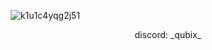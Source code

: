 ![k1u1c4yqg2j51](https://github.com/qubiX00/qubiX00/assets/115372907/055bc1ef-45e3-41fb-8055-55c039afb80c)
<p style="text-align: center;">discord: _qubix_</p>
